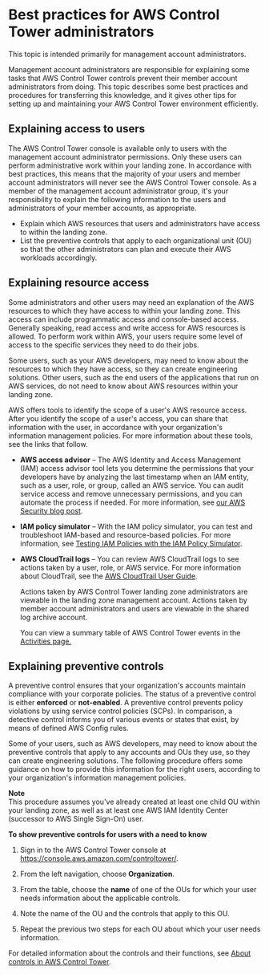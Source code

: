 # Best practices for AWS Control Tower administrators<a name="best-practices"></a>

This topic is intended primarily for management account administrators\.

Management account administrators are responsible for explaining some tasks that AWS Control Tower controls prevent their member account administrators from doing\. This topic describes some best practices and procedures for transferring this knowledge, and it gives other tips for setting up and maintaining your AWS Control Tower environment efficiently\.

## Explaining access to users<a name="explaining-users"></a>

The AWS Control Tower console is available only to users with the management account administrator permissions\. Only these users can perform administrative work within your landing zone\. In accordance with best practices, this means that the majority of your users and member account administrators will never see the AWS Control Tower console\. As a member of the management account administrator group, it's your responsibility to explain the following information to the users and administrators of your member accounts, as appropriate\.
+ Explain which AWS resources that users and administrators have access to within the landing zone\.
+ List the preventive controls that apply to each organizational unit \(OU\) so that the other administrators can plan and execute their AWS workloads accordingly\.

## Explaining resource access<a name="explaining-resource-access"></a>

Some administrators and other users may need an explanation of the AWS resources to which they have access to within your landing zone\. This access can include programmatic access and console\-based access\. Generally speaking, read access and write access for AWS resources is allowed\. To perform work within AWS, your users require some level of access to the specific services they need to do their jobs\.

Some users, such as your AWS developers, may need to know about the resources to which they have access, so they can create engineering solutions\. Other users, such as the end users of the applications that run on AWS services, do not need to know about AWS resources within your landing zone\.

AWS offers tools to identify the scope of a user's AWS resource access\. After you identify the scope of a user's access, you can share that information with the user, in accordance with your organization's information management policies\. For more information about these tools, see the links that follow\. 
+ **AWS access advisor** – The AWS Identity and Access Management \(IAM\) access advisor tool lets you determine the permissions that your developers have by analyzing the last timestamp when an IAM entity, such as a user, role, or group, called an AWS service\. You can audit service access and remove unnecessary permissions, and you can automate the process if needed\. For more information, see [our AWS Security blog post](http://aws.amazon.com/blogs/security/automate-analyzing-permissions-using-iam-access-advisor)\.
+ **IAM policy simulator** – With the IAM policy simulator, you can test and troubleshoot IAM\-based and resource\-based policies\. For more information, see [Testing IAM Policies with the IAM Policy Simulator](https://docs.aws.amazon.com/IAM/latest/UserGuide/access_policies_testing-policies.html)\.
+ **AWS CloudTrail logs** – You can review AWS CloudTrail logs to see actions taken by a user, role, or AWS service\. For more information about CloudTrail, see the [AWS CloudTrail User Guide](https://docs.aws.amazon.com/awscloudtrail/latest/userguide/cloudtrail-user-guide.html)\.

  Actions taken by AWS Control Tower landing zone administrators are viewable in the landing zone management account\. Actions taken by member account administrators and users are viewable in the shared log archive account\.

  You can view a summary table of AWS Control Tower events in the [Activities page\.](https://console.aws.amazon.com/)

## Explaining preventive controls<a name="explaining-preventive-controls"></a>

A preventive control ensures that your organization's accounts maintain compliance with your corporate policies\. The status of a preventive control is either **enforced** or **not\-enabled**\. A preventive control prevents policy violations by using service control policies \(SCPs\)\. In comparison, a detective control informs you of various events or states that exist, by means of defined AWS Config rules\.

Some of your users, such as AWS developers, may need to know about the preventive controls that apply to any accounts and OUs they use, so they can create engineering solutions\. The following procedure offers some guidance on how to provide this information for the right users, according to your organization's information management policies\.

**Note**  
This procedure assumes you've already created at least one child OU within your landing zone, as well as at least one AWS IAM Identity Center \(successor to AWS Single Sign\-On\) user\.

**To show preventive controls for users with a need to know**

1. Sign in to the AWS Control Tower console at [https://console\.aws\.amazon\.com/controltower/](https://console.aws.amazon.com/controltower/)\.

1. From the left navigation, choose **Organization**\.

1. From the table, choose the **name** of one of the OUs for which your user needs information about the applicable controls\.

1. Note the name of the OU and the controls that apply to this OU\.

1. Repeat the previous two steps for each OU about which your user needs information\.

For detailed information about the controls and their functions, see [About controls in AWS Control Tower](controls.md)\.